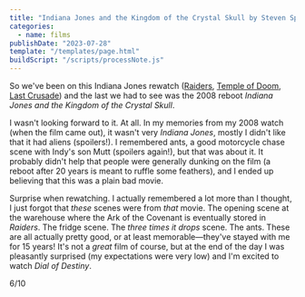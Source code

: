 ```yaml
---
title: "Indiana Jones and the Kingdom of the Crystal Skull by Steven Spielberg"
categories:
  - name: films
publishDate: "2023-07-28"
template: "/templates/page.html"
buildScript: "/scripts/processNote.js"
---
```


So we've been on this Indiana Jones rewatch ([Raiders](/notes/raiders-of-the-lost-ark-by-steven-spielberg/), [Temple of Doom](/notes/indiana-jones-and-the-temple-of-doom-by-steven-spielberg/), [Last Crusade](/notes/indiana-jones-and-the-last-crusade-by-steven-spielberg/)) and the last we had to see was the 2008 reboot _Indiana Jones and the Kingdom of the Crystal Skull_.

I wasn't looking forward to it. At all. In my memories from my 2008 watch (when the film came out), it wasn't very _Indiana Jones_, mostly I didn't like that it had aliens (spoilers!). I remembered ants, a good motorcycle chase scene with Indy's son Mutt (spoilers again!), but that was about it. It probably didn't help that people were generally dunking on the film (a reboot after 20 years is meant to ruffle some feathers), and I ended up believing that this was a plain bad movie.

Surprise when rewatching. I actually remembered a lot more than I thought, I just forgot that _these_ scenes were from _that_ movie. The opening scene at the warehouse where the Ark of the Covenant is eventually stored in _Raiders_. The fridge scene. The _three times it drops_ scene. The ants. These are all actually pretty good, or at least memorable—they've stayed with me for 15 years! It's not a _great_ film of course, but at the end of the day I was pleasantly surprised (my expectations were very low) and I'm excited to watch _Dial of Destiny_.

6/10
